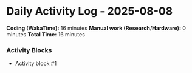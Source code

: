 # Daily Activity Log - 2025-08-08

**Coding (WakaTime):** 16 minutes
**Manual work (Research/Hardware):** 0 minutes
**Total Time:** 16 minutes

### Activity Blocks
- Activity block #1
